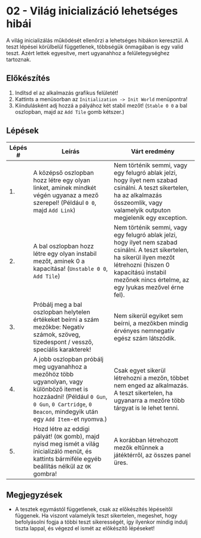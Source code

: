 # 02 - Világ inicializáció lehetséges hibái

A világ inicializálás működését ellenőrzi a lehetséges hibákon keresztül. A teszt lépései körülbelül függetlenek, többségük önmagában is egy valid teszt. Azért lettek egyesítve, mert ugyanahhoz a felületegységhez tartoznak.

## Előkészítés

1. Indítsd el az alkalmazás grafikus felületét!
2. Kattints a menüsorban az `Initialization -> Init World` menüpontra!
3. Kiindulásként adj hozzá a pályához két stabil mezőt! (`Stable 0 0` a bal oszlopban, majd az `Add Tile` gomb kétszer.)

## Lépések

| Lépés # | Leírás | Várt eredmény |
| ------- | ------ | ------------- |
| 1. | A középső oszlopban hozz létre egy olyan linket, aminek mindkét végén ugyanaz a mező szerepel! (Például `0 0`, majd `Add Link`) | Nem történik semmi, vagy egy felugró ablak jelzi, hogy ilyet nem szabad csinálni. A teszt sikertelen, ha az alkalmazás összeomlik, vagy valamelyik outputon megjelenik egy exception. |
| 2. | A bal oszlopban hozz létre egy olyan instabil mezőt, aminek 0 a kapacitása! (`Unstable 0 0`, `Add Tile`) | Nem történik semmi, vagy egy felugró ablak jelzi, hogy ilyet nem szabad csinálni. A teszt sikertelen, ha sikerül ilyen mezőt létrehozni (hiszen 0 kapacitású instabil mezőnek nincs értelme, az egy lyukas mezővel érne fel). |
| 3. | Próbálj meg a bal oszlopban helytelen értékeket beírni a szám mezőkbe: Negatív számok, szöveg, tizedespont / vessző, speciális karakterek! | Nem sikerül egyiket sem beírni, a mezőkben mindig érvényes nemnegatív egész szám látszódik. |
| 4. | A jobb oszlopban próbálj meg ugyanahhoz a mezőhöz több ugyanolyan, vagy különböző itemet is hozzáadni! (Például `0 Gun`, `0 Gun`, `0 Cartridge`, `0 Beacon`, mindegyik után egy `Add Item`-et nyomva.) | Csak egyet sikerül létrehozni a mezőn, többet nem enged az alkalmazás. A teszt sikertelen, ha ugyanarra a mezőre több tárgyat is le lehet tenni. |
| 5. | Hozd létre az eddigi pályát! (`OK` gomb), majd nyisd meg ismét a világ inicializáló menüt, és kattints bármiféle egyéb beállítás nélkül az `OK` gombra! | A korábban létrehozott mezők eltűnnek a játéktérről, az összes panel üres. |


## Megjegyzések

* A tesztek egymástól függetlenek, csak az előkészítés lépéseitől függenek. Ha viszont valamelyik teszt sikertelen, megeshet, hogy befolyásolni fogja a többi teszt sikerességét, így ilyenkor mindig indulj tiszta lappal, és végezd el ismét az előkészítő lépéseket!